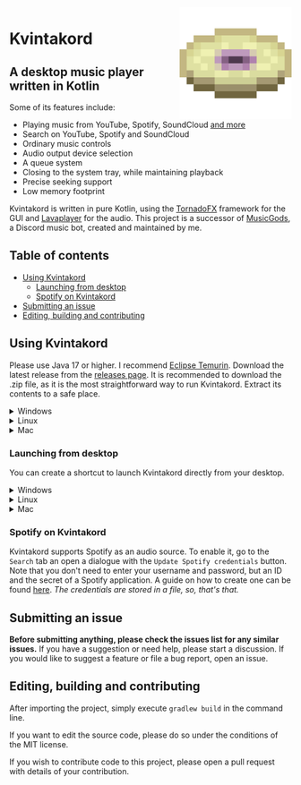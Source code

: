 <img align="right" src=".github/image.png" height="200" width="200" alt="Project icon">

<h1>Kvintakord</h1>

<h2>A desktop music player written in Kotlin</h2>

Some of its features include:
- Playing music from YouTube, Spotify, SoundCloud [and more](https://github.com/Walkyst/lavaplayer-fork#supported-formats)
- Search on YouTube, Spotify and SoundCloud
- Ordinary music controls
- Audio output device selection
- A queue system
- Closing to the system tray, while maintaining playback
- Precise seeking support
- Low memory footprint

Kvintakord is written in pure Kotlin, using the [TornadoFX](https://tornadofx.io) framework for the GUI and [Lavaplayer](https://github.com/Walkyst/lavaplayer-fork) for the audio.
This project is a successor of [MusicGods](https://github.com/PattexPattex/MusicGods), a Discord music bot, created and maintained by me.

<h2>Table of contents</h2>

<!-- TOC -->
  * [Using Kvintakord](#using-kvintakord)
    * [Launching from desktop](#launching-from-desktop)
    * [Spotify on Kvintakord](#spotify-on-kvintakord)
  * [Submitting an issue](#submitting-an-issue)
  * [Editing, building and contributing](#editing-building-and-contributing)
<!-- TOC -->

## Using Kvintakord

Please use Java 17 or higher. I recommend [Eclipse Temurin](https://adoptium.net/temurin/releases/). Download the latest release from the [releases page](https://github.com/PattexPattex/Kvintakord/releases).
It is recommended to download the .zip file, as it is the most straightforward way to run Kvintakord. Extract its contents to a safe place.

<details>
    <summary>Windows</summary>
    
Simply double-click the `Kvintakord.bat` file in the `bin` directory.
You could also start it in the terminal.
</details>

<details>
    <summary>Linux</summary>

Open the `bin` directory in the terminal and execute `./Kvintakord`.
</details>

<details>
    <summary>Mac</summary>

*`¯\_(ツ)_/¯`*
</details>

### Launching from desktop

You can create a shortcut to launch Kvintakord directly from your desktop.

<details>
    <summary>Windows</summary>
    
1. Right-click on the `Kvintakord.bat` file and select `Create shortcut`.
2. Right-click on the shortcut, select `Properties` and `Change Icon`. In the prompt, select `Browse...` and find the `icon.ico` included in the installation. Then, press OK.
3. Rename the shortcut to `Kvintakord` or something like that and move it to your desktop.
4. That's it!
</details>

<details>
    <summary>Linux</summary>

1. Create a file `kvintakord.desktop` on your desktop and open it with your favorite text editor.
2. Paste the following into the file (replace `APP_HOME` with the absolute path of the `bin` directory in your Kvintakord installation, e.g.:`/home/pattexpattex/Kvintakord`):

```shell
#!/usr/bin/env xdg-open
[Desktop Entry]
Type=Application
Terminal=false
Exec=APP_HOME/bin/Kvintakord
Name=Kvintakord
Icon=APP_HOME/icon.png
```

3. Save the file and close the text editor.
4. Right-click on the file and click the `Allow Launching` option. If the option doesn't appear, you probably didn't replace `APP_HOME` correctly.
5. You're all set!
</details>

<details>
    <summary>Mac</summary>

*`¯\_(ツ)_/¯`*
</details>

### Spotify on Kvintakord

Kvintakord supports Spotify as an audio source. To enable it, go to the `Search` tab an open a dialogue with the `Update Spotify credentials` button. 
Note that you don't need to enter your username and password, but an ID and the secret of a Spotify application. A guide on how to create one can be found [here](https://developer.spotify.com/documentation/web-api/concepts/apps).
_The credentials are stored in a file, so, that's that._

## Submitting an issue

**Before submitting anything, please check the issues list for any similar issues.**
If you have a suggestion or need help, please start a discussion.
If you would like to suggest a feature or file a bug report, open an issue.

## Editing, building and contributing

After importing the project, simply execute `gradlew build` in the command line.

If you want to edit the source code, please do so under the conditions of the MIT license.

If you wish to contribute code to this project, please open a pull request with details of your contribution.
